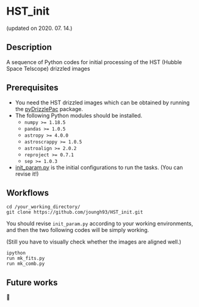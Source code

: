 # HST_init
(updated on 2020. 07. 14.)


## Description
A sequence of Python codes for initial processing of the HST (Hubble Space Telscope) drizzled images


## Prerequisites
* You need the HST drizzled images which can be obtained by running the [pyDrizzlePac](https://github.com/joungh93/pyDrizzlePac) package.
* The following Python modules should be installed.
  * ``numpy >= 1.18.5``
  * ``pandas >= 1.0.5``
  * ``astropy >= 4.0.0``
  * ``astroscrappy >= 1.0.5``
  * ``astroalign >= 2.0.2``
  * ``reproject >= 0.7.1``
  * ``sep >= 1.0.3``
* [init_param.py](https://github.com/joungh93/HST_init/blob/master/init_param.py) is the initial configurations to run the tasks. (You can revise it!)


## Workflows
```
cd /your_working_directory/
git clone https://github.com/joungh93/HST_init.git
```
You should revise ``init_param.py`` according to your working environments, and then the two following codes will be simply working.

(Still you have to visually check whether the images are aligned well.)

```
ipython
run mk_fits.py
run mk_comb.py
```


## Future works
:snail:
